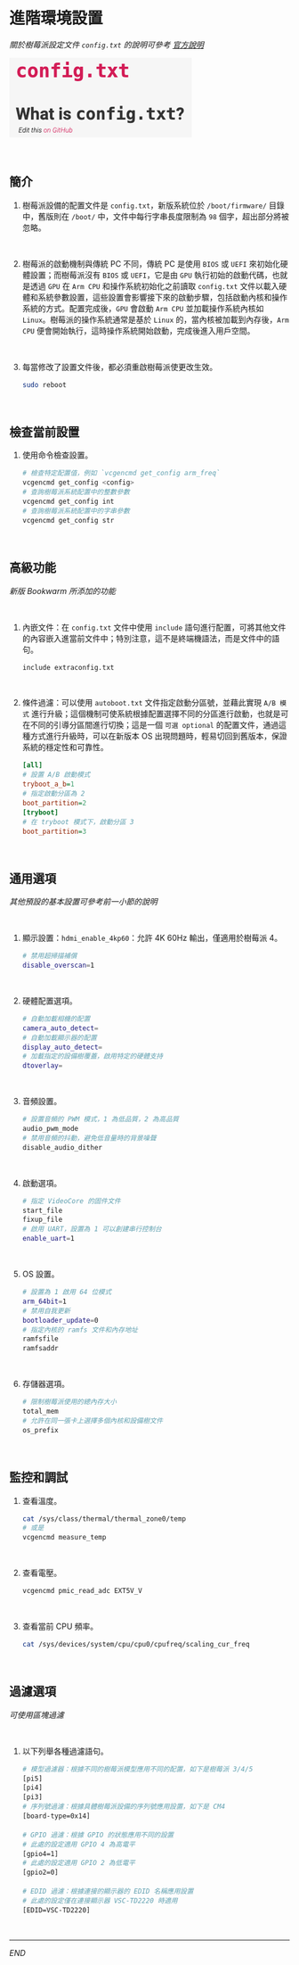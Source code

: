 # 進階環境設置

_關於樹莓派設定文件 `config.txt` 的說明可參考 [官方說明](https://www.raspberrypi.com/documentation/computers/config_txt.html)_

![](images/img_111.png)

<br>

## 簡介

1. 樹莓派設備的配置文件是 `config.txt`，新版系統位於 `/boot/firmware/` 目錄中，舊版則在 `/boot/` 中，文件中每行字串長度限制為 `98` 個字，超出部分將被忽略。

<br>

2. 樹莓派的啟動機制與傳統 PC 不同，傳統 PC 是使用 `BIOS` 或 `UEFI` 來初始化硬體設置；而樹莓派沒有 `BIOS` 或 `UEFI`，它是由 `GPU` 執行初始的啟動代碼，也就是透過 `GPU` 在 `Arm CPU` 和操作系統初始化之前讀取 `config.txt` 文件以載入硬體和系統參數設置，這些設置會影響接下來的啟動步驟，包括啟動內核和操作系統的方式。配置完成後，`GPU` 會啟動 `Arm CPU` 並加載操作系統內核如 `Linux`。樹莓派的操作系統通常是基於 `Linux` 的，當內核被加載到內存後，`Arm CPU` 便會開始執行，這時操作系統開始啟動，完成後進入用戶空間。

<br>

3. 每當修改了設置文件後，都必須重啟樹莓派使更改生效。

    ```bash
    sudo reboot
    ```

<br>

## 檢查當前設置

1. 使用命令檢查設置。

    ```bash
    # 檢查特定配置值，例如 `vcgencmd get_config arm_freq`
    vcgencmd get_config <config>
    # 查詢樹莓派系統配置中的整數參數
    vcgencmd get_config int
    # 查詢樹莓派系統配置中的字串參數
    vcgencmd get_config str
    ```

<br>

## 高級功能

_新版 Bookwarm 所添加的功能_

<br>

1. 內嵌文件：在 `config.txt` 文件中使用 `include` 語句進行配置，可將其他文件的內容嵌入進當前文件中；特別注意，這不是終端機語法，而是文件中的語句。

    ```bash
    include extraconfig.txt
    ```

<br>

2. 條件過濾：可以使用 `autoboot.txt` 文件指定啟動分區號，並藉此實現 `A/B 模式` 進行升級；這個機制可使系統根據配置選擇不同的分區進行啟動，也就是可在不同的引導分區間進行切換；這是一個 `可選 optional` 的配置文件，通過這種方式進行升級時，可以在新版本 OS 出現問題時，輕易切回到舊版本，保證系統的穩定性和可靠性。

    ```ini
    [all]
    # 設置 A/B 啟動模式
    tryboot_a_b=1
    # 指定啟動分區為 2
    boot_partition=2
    [tryboot]
    # 在 tryboot 模式下，啟動分區 3
    boot_partition=3
    ```

<br>

## 通用選項

_其他預設的基本設置可參考前一小節的說明_

<br>

1. 顯示設置：`hdmi_enable_4kp60`：允許 4K 60Hz 輸出，僅適用於樹莓派 4。

    ```bash
    # 禁用超掃描補償
    disable_overscan=1
    ```

<br>

2. 硬體配置選項。

    ```bash
    # 自動加載相機的配置
    camera_auto_detect=
    # 自動加載顯示器的配置
    display_auto_detect=
    # 加載指定的設備樹覆蓋，啟用特定的硬體支持
    dtoverlay=
    ```

<br>

3. 音頻設置。

    ```bash
    # 設置音頻的 PWM 模式，1 為低品質，2 為高品質
    audio_pwm_mode
    # 禁用音頻的抖動，避免低音量時的背景噪聲
    disable_audio_dither
    ```

<br>

4. 啟動選項。

    ```bash
    # 指定 VideoCore 的固件文件
    start_file
    fixup_file
    # 啟用 UART，設置為 1 可以創建串行控制台
    enable_uart=1
    ```

<br>

5. OS 設置。

    ```bash
    # 設置為 1 啟用 64 位模式
    arm_64bit=1
    # 禁用自我更新
    bootloader_update=0
    # 指定內核的 ramfs 文件和內存地址
    ramfsfile
    ramfsaddr
    ```

<br>

6. 存儲器選項。

    ```bash
    # 限制樹莓派使用的總內存大小
    total_mem
    # 允許在同一張卡上選擇多個內核和設備樹文件
    os_prefix
    ```

<br>

## 監控和調試

1. 查看溫度。

    ```bash
    cat /sys/class/thermal/thermal_zone0/temp
    # 或是
    vcgencmd measure_temp
    ```

<br>

2. 查看電壓。

    ```bash
    vcgencmd pmic_read_adc EXT5V_V
    ```

<br>

3. 查看當前 CPU 頻率。

    ```bash
    cat /sys/devices/system/cpu/cpu0/cpufreq/scaling_cur_freq
    ```

<br>

## 過濾選項

_可使用區塊過濾_

<br>

1. 以下列舉各種過濾語句。

    ```bash
    # 模型過濾器：根據不同的樹莓派模型應用不同的配置，如下是樹莓派 3/4/5
    [pi5]
    [pi4]
    [pi3]
    # 序列號過濾：根據具體樹莓派設備的序列號應用設置，如下是 CM4
    [board-type=0x14]

    # GPIO 過濾：根據 GPIO 的狀態應用不同的設置
    # 此處的設定適用 GPIO 4 為高電平
    [gpio4=1]
    # 此處的設定適用 GPIO 2 為低電平
    [gpio2=0]

    # EDID 過濾：根據連接的顯示器的 EDID 名稱應用設置
    # 此處的設定僅在連接顯示器 VSC-TD2220 時適用
    [EDID=VSC-TD2220]
    ```

<br>

___

_END_